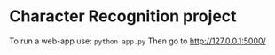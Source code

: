 Character Recognition project
=============================

To run a web-app use: ``python app.py``
Then go to http://127.0.0.1:5000/